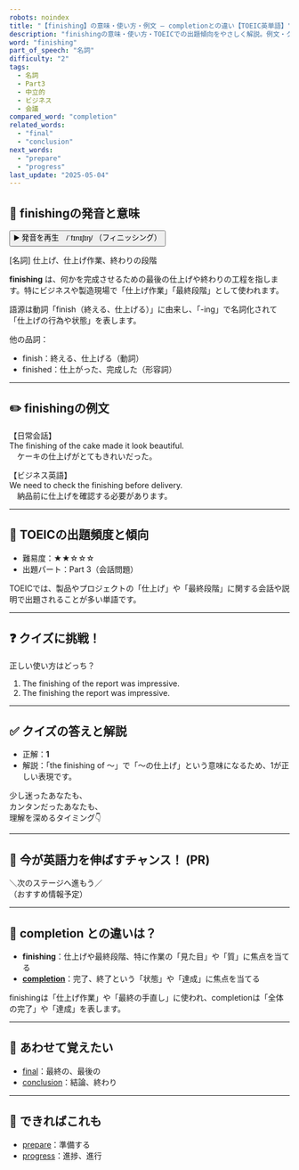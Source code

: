 ```yaml
---
robots: noindex
title: "【finishing】の意味・使い方・例文 ― completionとの違い【TOEIC英単語】"
description: "finishingの意味・使い方・TOEICでの出題傾向をやさしく解説。例文・クイズ付きでcompletionとの違いもわかりやすく学べます。"
word: "finishing"
part_of_speech: "名詞"
difficulty: "2"
tags:
  - 名詞
  - Part3
  - 中立的
  - ビジネス
  - 会議
compared_word: "completion"
related_words:
  - "final"
  - "conclusion"
next_words:
  - "prepare"
  - "progress"
last_update: "2025-05-04"
---
```


## 🔰 finishingの発音と意味

<button class="play-audio" onclick="playTTS('finishing')">
  <span class="play-audio-main">
    ▶️ 発音を再生　/ˈfɪnɪʃɪŋ/
  </span>
  <span class="play-audio-sub">
    （フィニッシング）
  </span>
</button>

[名詞] 仕上げ、仕上げ作業、終わりの段階

**finishing** は、何かを完成させるための最後の仕上げや終わりの工程を指します。特にビジネスや製造現場で「仕上げ作業」「最終段階」として使われます。

語源は動詞「finish（終える、仕上げる）」に由来し、「-ing」で名詞化されて「仕上げの行為や状態」を表します。

他の品詞：  
- finish：終える、仕上げる（動詞）
- finished：仕上がった、完成した（形容詞）

---

## ✏️ finishingの例文

【日常会話】  
The finishing of the cake made it look beautiful.  
　ケーキの仕上げがとてもきれいだった。

【ビジネス英語】  
We need to check the finishing before delivery.  
　納品前に仕上げを確認する必要があります。

---

## 🎯 TOEICの出題頻度と傾向

- 難易度：★★☆☆☆
- 出題パート：Part 3（会話問題）

TOEICでは、製品やプロジェクトの「仕上げ」や「最終段階」に関する会話や説明で出題されることが多い単語です。

---

## ❓ クイズに挑戦！

正しい使い方はどっち？

1. The finishing of the report was impressive.  
2. The finishing the report was impressive.

---

## ✅ クイズの答えと解説

- 正解：**1**
- 解説：「the finishing of ～」で「～の仕上げ」という意味になるため、1が正しい表現です。

少し迷ったあなたも、  
カンタンだったあなたも、  
理解を深めるタイミング👇️

---

## 🚀 今が英語力を伸ばすチャンス！ (PR)

<div class="info-center">
＼次のステージへ進もう／<br>  
（おすすめ情報予定）
</div>

---

## 🤔  completion との違いは？

- **finishing**：仕上げや最終段階、特に作業の「見た目」や「質」に焦点を当てる
- **[completion](/word/completion/)**：完了、終了という「状態」や「達成」に焦点を当てる

finishingは「仕上げ作業」や「最終の手直し」に使われ、completionは「全体の完了」や「達成」を表します。

---

## 🧩 あわせて覚えたい

- [final](/word/final/)：最終の、最後の
- [conclusion](/word/conclusion/)：結論、終わり

---

## 📖 できればこれも

- [prepare](/word/prepare/)：準備する
- [progress](/word/progress/)：進捗、進行

<!-- cvid: aid07_bid07 -->
